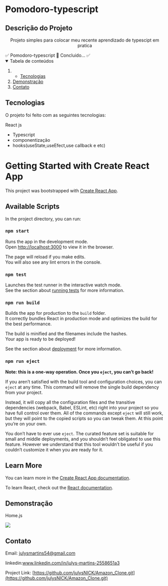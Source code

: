 
# Pomodoro-typescript
## Descrição do Projeto

<p align="center">Projeto simples para colocar meu recente aprendizado de typescipt em pratica</p
 <h4 align="center"> 
	✅  Pomodoro-typescript 🚀 Concluido...  ✅
 </h4>
 <!-- TABLE OF CONTENTS -->
<details open="open">
  <summary>Tabela de conteúdos</summary>
  <ol>
    <li>
      <ul>
        <li><a href="#Tecnologias">Tecnologias</a></li>
      </ul>
    </li>
    <li>
      <a href="#Getting-Started-with-Create-React-App>Começando</a>
    </li>
    <li><a href="#Demonstração">Demonstração</a></li>
    <li><a href="#Contato">Contato</a></li>
  </ol>
</details>


## Tecnologias
O projeto foi feito com as seguintes tecnologias:

React js	

* Typescript 
* componentização 
* hooks(useState,useEfect,use callback e etc)

# Getting Started with Create React App

This project was bootstrapped with [Create React App](https://github.com/facebook/create-react-app).

## Available Scripts

In the project directory, you can run:

### `npm start`

Runs the app in the development mode.\
Open [http://localhost:3000](http://localhost:3000) to view it in the browser.

The page will reload if you make edits.\
You will also see any lint errors in the console.

### `npm test`

Launches the test runner in the interactive watch mode.\
See the section about [running tests](https://facebook.github.io/create-react-app/docs/running-tests) for more information.

### `npm run build`

Builds the app for production to the `build` folder.\
It correctly bundles React in production mode and optimizes the build for the best performance.

The build is minified and the filenames include the hashes.\
Your app is ready to be deployed!

See the section about [deployment](https://facebook.github.io/create-react-app/docs/deployment) for more information.

### `npm run eject`

**Note: this is a one-way operation. Once you `eject`, you can’t go back!**

If you aren’t satisfied with the build tool and configuration choices, you can `eject` at any time. This command will remove the single build dependency from your project.

Instead, it will copy all the configuration files and the transitive dependencies (webpack, Babel, ESLint, etc) right into your project so you have full control over them. All of the commands except `eject` will still work, but they will point to the copied scripts so you can tweak them. At this point you’re on your own.

You don’t have to ever use `eject`. The curated feature set is suitable for small and middle deployments, and you shouldn’t feel obligated to use this feature. However we understand that this tool wouldn’t be useful if you couldn’t customize it when you are ready for it.

## Learn More

You can learn more in the [Create React App documentation](https://facebook.github.io/create-react-app/docs/getting-started).

To learn React, check out the [React documentation](https://reactjs.org/).

##  Demonstração

Home.js

![](/img/React-App-Opera-2021-01-03-20-01-23.gif)



<!-- CONTACT -->
##  Contato
Email: julysmartins54@gmail.com

linkedin:www.linkedin.com/in/julys-martins-2558651a3

Project Link: [https://github.com/julysNICK/Amazon_Clone.git](https://github.com/julysNICK/Amazon_Clone.git)

